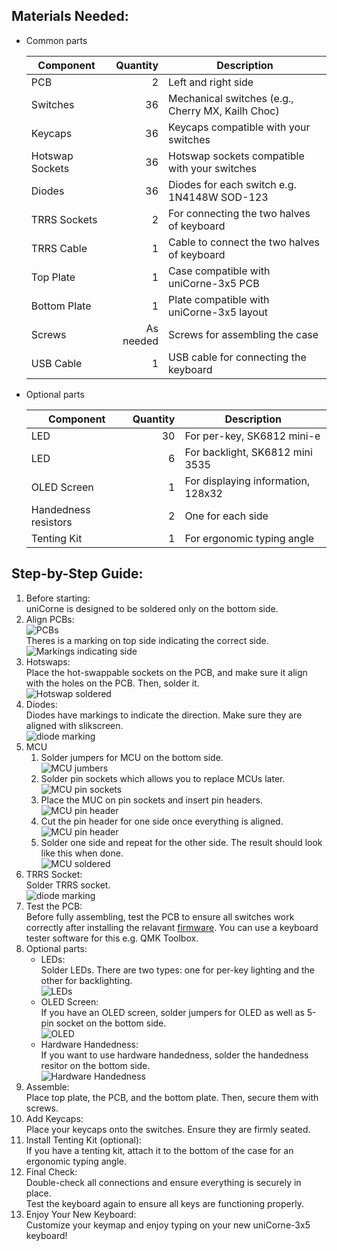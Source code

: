 ## Materials Needed: 
- Common parts<br>

  | **Component**        | **Quantity** | **Description**                                      |
  |---                   |---:          | ---                                                  |
  | PCB                  | 2            | Left and right side                                  |
  | Switches             | 36           | Mechanical switches (e.g., Cherry MX, Kailh Choc)    |
  | Keycaps              | 36           | Keycaps compatible with your switches                |
  | Hotswap Sockets      | 36           | Hotswap sockets compatible with your switches        |
  | Diodes               | 36           | Diodes for each switch e.g. 1N4148W SOD-123          |
  | TRRS Sockets         | 2            | For connecting the two halves of keyboard            |
  | TRRS Cable           | 1            | Cable to connect the two halves of keyboard          |
  | Top Plate            | 1            | Case compatible with uniCorne-3x5 PCB                |
  | Bottom Plate         | 1            | Plate compatible with uniCorne-3x5 layout            |
  | Screws               | As needed    | Screws for assembling the case                       |
  | USB Cable            | 1            | USB cable for connecting the keyboard                |

- Optional parts<br>

  | **Component**        | **Quantity** | **Description**                                  |
  |---                   |---:          | ---                                              |
  | LED                  | 30           | For per-key, SK6812 mini-e                       |
  | LED                  | 6            | For backlight, SK6812 mini 3535                  |
  | OLED Screen          | 1            | For displaying information, 128x32               |
  | Handedness resistors | 2            | One for each side                                |
  | Tenting Kit          | 1            | For ergonomic typing angle                       |

## Step-by-Step Guide:
1. Before starting:<br>
   uniCorne is designed to be soldered only on the bottom side.
1. Align PCBs:<br>
   ![PCBs](imgs/3x5-PCBs.jpg)<br>
   Theres is a marking on top side indicating the correct side.<br>
   ![Markings indicating side](imgs/markings-indicating-side.jpg)
1. Hotswaps:<br>
   Place the hot-swappable sockets on the PCB, and make sure it align with the holes on the PCB. Then, solder it.<br>
   ![Hotswap soldered](imgs/3x5-right-bottom-hotswap-soldered.jpg)
1. Diodes:<br>
   Diodes have markings to indicate the direction.  Make sure they are aligned with slikscreen.<br>
   ![diode marking](imgs/diode.jpg)
1. MCU
   1. Solder jumpers for MCU on the bottom side.<br>
      ![MCU jumbers](imgs/MCU-jumpers.jpg)
   1. Solder pin sockets which allows you to replace MCUs later.<br>
      ![MCU pin sockets](imgs/3x5-MCU-pin-socket.jpg)
   1. Place the MUC on pin sockets and insert pin headers.<br>
      ![MCU pin header](imgs/3x5-MCU-pin.jpg)
   1. Cut the pin header for one side once everything is aligned.<br>
      ![MCU pin header](imgs/3x5-MCU-pin-cut-out.jpg)
   1. Solder one side and repeat for the other side. The result should look like this when done.<br>
      ![MCU soldered](imgs/3x5-MCU-solder.jpg)
1. TRRS Socket:<br>
   Solder TRRS socket.<br>
   ![diode marking](imgs/TRRS.jpg)
1. Test the PCB:<br>
   Before fully assembling, test the PCB to ensure all switches work correctly after installing the relavant [firmware](https://github.com/Thunderbird2086/tb2086-qmk/releases). You can use a keyboard tester software for this e.g. QMK Toolbox.
1. Optional parts:
   - LEDs:<br>
     Solder LEDs.  There are two types: one for per-key lighting and the other for backlighting.<br>
     ![LEDs](imgs/3x5-right-bottom-soldered.jpg)
   - OLED Screen:<br>
     If you have an OLED screen, solder jumpers for OLED as well as 5-pin socket on the bottom side.<br>
     ![OLED](imgs/OLED.jpg)
   - Hardware Handedness:<br>
     If you want to use hardware handedness, solder the handedness resitor on the bottom side.<br>
     ![Hardware Handedness](imgs/Handedness.jpg)
1. Assemble:<br>
   Place top plate, the PCB, and the bottom plate. Then, secure them with screws.
1. Add Keycaps:<br>
   Place your keycaps onto the switches. Ensure they are firmly seated.
1. Install Tenting Kit (optional):<br>
   If you have a tenting kit, attach it to the bottom of the case for an ergonomic typing angle.
1. Final Check:<br>
   Double-check all connections and ensure everything is securely in place.<br>
   Test the keyboard again to ensure all keys are functioning properly.
1. Enjoy Your New Keyboard:<br>
   Customize your keymap and enjoy typing on your new uniCorne-3x5 keyboard!
